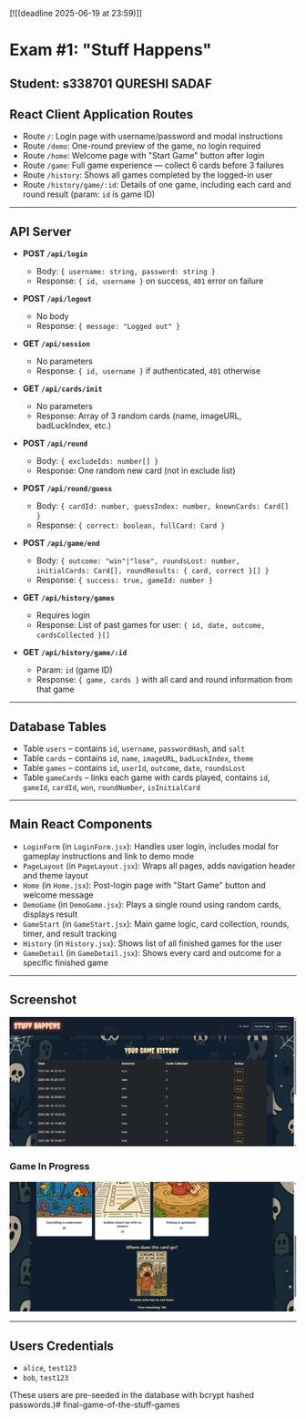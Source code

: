[![(deadline 2025-06-19 at 23:59)]]
# Exam #1: "Stuff Happens"
## Student: s338701 QURESHI SADAF 

## React Client Application Routes
- Route `/`: Login page with username/password and modal instructions
- Route `/demo`: One-round preview of the game, no login required
- Route `/home`: Welcome page with "Start Game" button after login
- Route `/game`: Full game experience — collect 6 cards before 3 failures
- Route `/history`: Shows all games completed by the logged-in user
- Route `/history/game/:id`: Details of one game, including each card and round result (param: `id` is game ID)
---

## API Server

- **POST `/api/login`**
  - Body: `{ username: string, password: string }`
  - Response: `{ id, username }` on success, `401` error on failure

- **POST `/api/logout`**
  - No body
  - Response: `{ message: "Logged out" }`

- **GET `/api/session`**
  - No parameters
  - Response: `{ id, username }` if authenticated, `401` otherwise

- **GET `/api/cards/init`**
  - No parameters
  - Response: Array of 3 random cards (name, imageURL, badLuckIndex, etc.)

- **POST `/api/round`**
  - Body: `{ excludeIds: number[] }`
  - Response: One random new card (not in exclude list)

- **POST `/api/round/guess`**
  - Body: `{ cardId: number, guessIndex: number, knownCards: Card[] }`
  - Response: `{ correct: boolean, fullCard: Card }`

- **POST `/api/game/end`**
  - Body: `{ outcome: "win"|"lose", roundsLost: number, initialCards: Card[], roundResults: { card, correct }[] }`
  - Response: `{ success: true, gameId: number }`

- **GET `/api/history/games`**
  - Requires login
  - Response: List of past games for user: `{ id, date, outcome, cardsCollected }[]`

- **GET `/api/history/game/:id`**
  - Param: `id` (game ID)
  - Response: `{ game, cards }` with all card and round information from that game

---

## Database Tables

- Table `users` – contains `id`, `username`, `passwordHash`, and `salt`
- Table `cards` – contains `id`, `name`, `imageURL`, `badLuckIndex`, `theme`
- Table `games` – contains `id`, `userId`, `outcome`, `date`, `roundsLost`
- Table `gameCards` – links each game with cards played, contains `id`, `gameId`, `cardId`, `won`, `roundNumber`, `isInitialCard`

---
## Main React Components

- `LoginForm` (in `LoginForm.jsx`): Handles user login, includes modal for gameplay instructions and link to demo mode
- `PageLayout` (in `PageLayout.jsx`): Wraps all pages, adds navigation header and theme layout
- `Home` (in `Home.jsx`): Post-login page with "Start Game" button and welcome message
- `DemoGame` (in `DemoGame.jsx`): Plays a single round using random cards, displays result
- `GameStart` (in `GameStart.jsx`): Main game logic, card collection, rounds, timer, and result tracking
- `History` (in `History.jsx`): Shows list of all finished games for the user
- `GameDetail` (in `GameDetail.jsx`): Shows every card and outcome for a specific finished game

---
## Screenshot
![Game History](./img/history.png)

### Game In Progress  
![Game In Progress](./img/ingame.png)

---

## Users Credentials

- `alice`, `test123`
- `bob`, `test123`

(These users are pre-seeded in the database with bcrypt hashed passwords.)#   f i n a l - g a m e - o f - t h e - s t u f f - g a m e s 
 
 